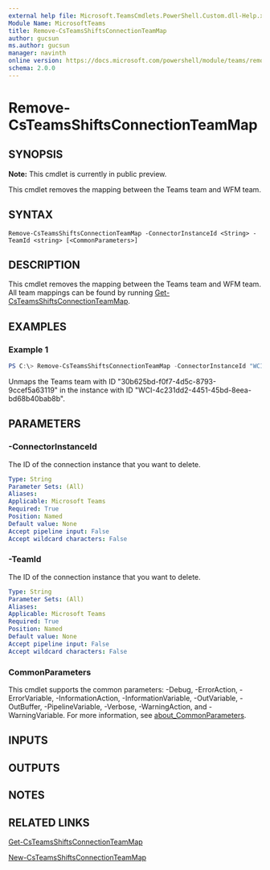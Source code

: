 ```yaml
---
external help file: Microsoft.TeamsCmdlets.PowerShell.Custom.dll-Help.xml
Module Name: MicrosoftTeams
title: Remove-CsTeamsShiftsConnectionTeamMap
author: gucsun
ms.author: gucsun
manager: navinth
online version: https://docs.microsoft.com/powershell/module/teams/remove-csteamsshiftsconnectionteammap
schema: 2.0.0
---
```


# Remove-CsTeamsShiftsConnectionTeamMap

## SYNOPSIS

**Note:** This cmdlet is currently in public preview.

This cmdlet removes the mapping between the Teams team and WFM team.

## SYNTAX

```
Remove-CsTeamsShiftsConnectionTeamMap -ConnectorInstanceId <String> -TeamId <string> [<CommonParameters>]
```

## DESCRIPTION

This cmdlet removes the mapping between the Teams team and WFM team. All team mappings can be found by running [Get-CsTeamsShiftsConnectionTeamMap](Get-CsTeamsShiftsConnectionTeamMap.md).

## EXAMPLES

### Example 1
```powershell
PS C:\> Remove-CsTeamsShiftsConnectionTeamMap -ConnectorInstanceId "WCI-4c231dd2-4451-45bd-8eea-bd68b40bab8b" -TeamId "30b625bd-f0f7-4d5c-8793-9ccef5a63119"
```

Unmaps the Teams team with ID "30b625bd-f0f7-4d5c-8793-9ccef5a63119" in the instance with ID "WCI-4c231dd2-4451-45bd-8eea-bd68b40bab8b".

## PARAMETERS

### -ConnectorInstanceId

The ID of the connection instance that you want to delete.

```yaml
Type: String
Parameter Sets: (All)
Aliases:
Applicable: Microsoft Teams
Required: True
Position: Named
Default value: None
Accept pipeline input: False
Accept wildcard characters: False
```

### -TeamId

The ID of the connection instance that you want to delete.

```yaml
Type: String
Parameter Sets: (All)
Aliases:
Applicable: Microsoft Teams
Required: True
Position: Named
Default value: None
Accept pipeline input: False
Accept wildcard characters: False
```

### CommonParameters
This cmdlet supports the common parameters: -Debug, -ErrorAction, -ErrorVariable, -InformationAction, -InformationVariable, -OutVariable, -OutBuffer, -PipelineVariable, -Verbose, -WarningAction, and -WarningVariable. For more information, see [about_CommonParameters](https://go.microsoft.com/fwlink/?LinkID=113216).

## INPUTS

## OUTPUTS

## NOTES

## RELATED LINKS

[Get-CsTeamsShiftsConnectionTeamMap](Get-CsTeamsShiftsConnectionTeamMap.md)

[New-CsTeamsShiftsConnectionTeamMap](New-CsTeamsShiftsConnectionTeamMap.md)
